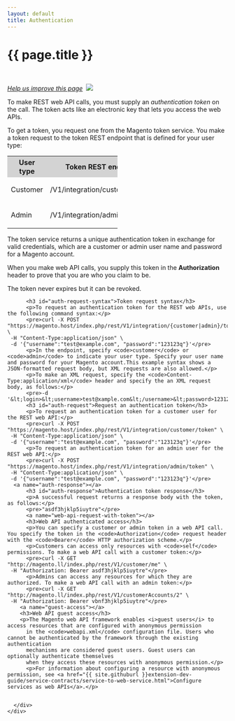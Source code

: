 ```yaml
---
layout: default
title: Authentication
---
```


<div class="container bs-docs-container">
  <div class="row">
    <div class="jumbotron">
      <h1 class="api1" id="authentication">{{ page.title }}</h1>
    </div>
    <div class="col-xs-3">
      <p>
        &nbsp;
      </p>
    </div>
    <div class="col-xs-9" role="main">
      <div class="bs-docs-section">
        <p><a href="{{ site.githuburl }}get-started-with-apis/bk-get-started-api.md" target="_blank"><em>Help us improve this page</em></a>&nbsp;
          <img src="{{ site.baseurl }}common/images/newWindow.gif" />
        </p>
          <p>To make REST web API calls, you must supply an <i>authentication token</i> on the call. The token acts like an electronic key that lets you access the web APIs.</p>
          <p>To get a token, you request one from the Magento token service. You make a token request to the token REST endpoint that is defined for your user type:</p>
          <table style="width:50%">
            <tr bgcolor="lightgray">
              <th>User type</th>
              <th>Token REST endpoint</th>
            </tr>
            <tr>
              <td>
                <p>Customer</p>
              </td>
              <td>
                <p>/V1/integration/customer/token</p>
              </td>
            </tr>
            <tr>
              <td>
                <p>Admin</p>
              </td>
              <td>
                <p>/V1/integration/admin/token</p>
              </td>
            </tr>
          </table>
          <p>The token service returns
            a unique authentication token in exchange for valid credentials, which are a customer or admin user name and password for a Magento account.</p>
            <p>When you make web API calls, you supply this token in the
            <b>Authorization</b> header to prove that you are who you claim to be.</p>
          <p>The token never expires but it can be revoked.
          </p>

          <h3 id="auth-request-syntax">Token request syntax</h3>
          <p>To request an authentication token for the REST web APIs, use the following command syntax:</p>
          <pre>curl -X POST "https://magento.host/index.php/rest/V1/integration/{customer|admin}/token" \
     -H "Content-Type:application/json" \
     -d '{"username":"test@example.com", "password":"123123q"}'</pre>
          <p>In the endpoint, specify <code>customer</code> or <code>admin</code> to indicate your user type. Specify your user name and password for your Magento account.This example syntax shows a JSON-formatted request body, but XML requests are also allowed.</p>
          <p>To make an XML request, specify the <code>Content-Type:application/xml</code> header and specify the an XML request body, as follows:</p>
          <pre>-d '&lt;login>&lt;username>test@xample.com&lt;/username>&lt;password>123123q&lt;/password>&lt;/login>'</pre>
          <h3 id="auth-request">Request an authentication token</h3>
          <p>To request an authentication token for a customer user for the REST web API:</p>
          <pre>curl -X POST "https://magento.host/index.php/rest/V1/integration/customer/token" \
     -H "Content-Type:application/json" \
     -d '{"username":"test@example.com", "password":"123123q"}'</pre>
          <p>To request an authentication token for an admin user for the REST web API:</p>
          <pre>curl -X POST "https://magento.host/index.php/rest/V1/integration/admin/token" \
     -H "Content-Type:application/json" \
     -d '{"username":"test@example.com", "password":"123123q"}'</pre>
      <a name="auth-response"></a>
          <h3 id="auth-response">Authentication token response</h3>
          <p>A successful request returns a response body with the token, as follows:</p>
          <pre>"asdf3hjklp5iuytre"</pre>
          <a name="web-api-request-with-token"></a>
          <h3>Web API authenticated access</h3>
          <p>You can specify a customer or admin token in a web API call. You specify the token in the <code>Authorization</code> request header with the <code>Bearer</code> HTTP authorization scheme.</p>
          <p>Customers can access only resources with <code>self</code> permissions. To make a web API call with a customer token:</p>
          <pre>curl -X GET "http://magento.ll/index.php/rest/V1/customer/me" \
     -H "Authorization: Bearer asdf3hjklp5iuytre"</pre>
          <p>Admins can access any resources for which they are authorized. To make a web API call with an admin token:</p>
          <pre>curl -X GET "http://magento.ll/index.php/rest/V1/customerAccounts/2" \
     -H "Authorization: Bearer vbnf3hjklp5iuytre"</pre>
        <a name="guest-access"></a>
        <h3>Web API guest access</h3>
        <p>The Magento web API framework enables <i>guest users</i> to access resources that are configured with anonymous permission
          in the <code>webapi.xml</code> configuration file. Users who cannot be authenticated by the framework through the existing authentication
          mechanisms are considered guest users. Guest users can optionally authenticate themselves
          when they access these resources with anonymous permission.</p>
          <p>For information about configuring a resource with anonymous permission, see <a href="{{ site.githuburl }}extension-dev-guide/service-contracts/service-to-web-service.html">Configure services as web APIs</a>.</p>


      </div>
    </div>
  </div>
</div>






